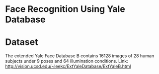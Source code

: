 # Face Recognition Using Yale Database




# Dataset
The extended Yale Face Database B contains 16128 images of 28 human subjects
under 9 poses and 64 illumination conditions. 
Link: http://vision.ucsd.edu/~leekc/ExtYaleDatabase/ExtYaleB.html
